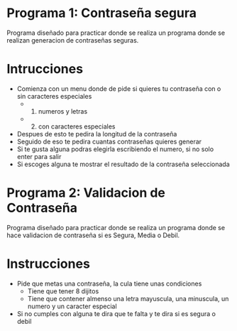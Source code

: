 # Programa 1: Contraseña segura
Programa diseñado para practicar donde se realiza un programa donde se realizan generacion de contraseñas seguras.

# Intrucciones
- Comienza con un menu donde de pide si quieres tu contraseña con o sin caracteres especiales 
    - 1. numeros y letras 
    - 2. con caracteres especiales
- Despues de esto te pedira la longitud de la contraseña 
- Seguido de eso te pedira cuantas contraseñas quieres generar
- Si te gusta alguna podras elegirla escribiendo el numero, si no solo enter para salir
- Si escoges alguna te mostrar el resultado de la contraseña seleccionada

# Programa 2: Validacion de Contraseña
Programa diseñado para practicar donde se realiza un programa donde se hace validacion de contraseña si es Segura, Media o Debil.

# Instrucciones
- Pide que metas una contraseña, la cula tiene unas condiciones
    - Tiene que tener 8 dijitos
    - Tiene que contener almenso una letra mayuscula, una minuscula, un numero y un caracter especial
- Si no cumples con alguna te dira que te falta y te dira si es segura o debil